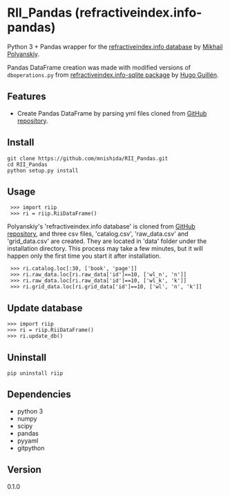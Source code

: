 # RII_Pandas (refractiveindex.info-pandas)
Python 3 + Pandas wrapper for the [refractiveindex.info database](http://refractiveindex.info/) by [Mikhail Polyanskiy](https://github.com/polyanskiy).

Pandas DataFrame creation was made with modified versions of `dboperations.py` from [refractiveindex.info-sqlite package](https://github.com/HugoGuillen/refractiveindex.info-sqlite) by [Hugo Guillén](https://github.com/HugoGuillen).

## Features
- Create Pandas DataFrame by parsing yml files cloned from [GitHub repository](https://github.com/polyanskiy/refractiveindex.info-database).

## Install

```
git clone https://github.com/mnishida/RII_Pandas.git
cd RII_Pandas
python setup.py install
```

## Usage

```
 >>> import riip
 >>> ri = riip.RiiDataFrame()
```  

Polyanskiy's 'refractiveindex.info database' is cloned from [GitHub repository](https://github.com/polyanskiy/refractiveindex.info-database),
and three csv files, 'catalog.csv', 'raw_data.csv' and 'grid_data.csv' are created.
They are located in 'data' folder under the installation directory.
This process may take a few minutes, but it will happen only the first time you start it after installation.

```
 >>> ri.catalog.loc[:30, ['book', 'page']]
 >>> ri.raw_data.loc[ri.raw_data['id']==10, ['wl_n', 'n']]  
 >>> ri.raw_data.loc[ri.raw_data['id']==10, ['wl_k', 'k']]
 >>> ri.grid_data.loc[ri.grid_data['id']==10, ['wl', 'n', 'k']]
```

## Update database

```
>>> import riip
>>> ri = riip.RiiDataFrame()  
>>> ri.update_db()  
```

## Uninstall

```
pip uninstall riip
```

## Dependencies
- python 3
- numpy
- scipy
- pandas
- pyyaml
- gitpython

## Version
0.1.0
